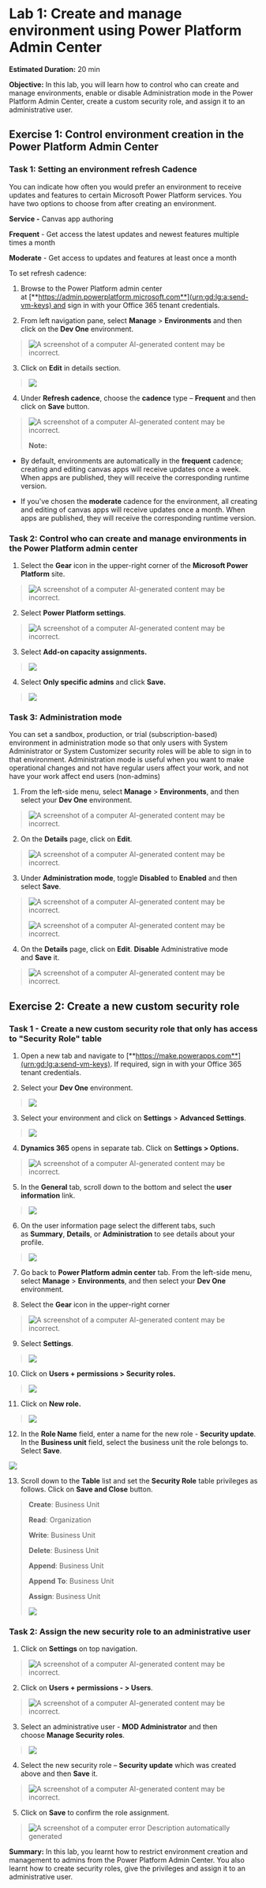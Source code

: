# **Lab 1: Create and manage environment using Power Platform Admin Center**

**Estimated Duration:** 20 min

**Objective:** In this lab, you will learn how to control who can create
and manage environments, enable or disable Administration mode in the
Power Platform Admin Center, create a custom security role, and assign
it to an administrative user.

## **Exercise 1: Control environment creation in the Power Platform Admin Center**

### **Task 1: Setting an environment refresh Cadence**

You can indicate how often you would prefer an environment to receive
updates and features to certain Microsoft Power Platform services. You
have two options to choose from after creating an environment.

**Service -** Canvas app authoring

**Frequent** - Get access the latest updates and newest features
multiple times a month

**Moderate** - Get access to updates and features at least once a month

To set refresh cadence:

1.  Browse to the Power Platform admin center
    at [**https://admin.powerplatform.microsoft.com**](urn:gd:lg:a:send-vm-keys) and
    sign in with your Office 365 tenant credentials. 

2.  From left navigation pane, select **Manage** \> **Environments** and
    then click on the **Dev One** environment.

> ![A screenshot of a computer AI-generated content may be
> incorrect.](./media/image1.png)

3.  Click on **Edit** in details section.

> ![](./media/image2.png)

4.  Under **Refresh cadence**, choose the **cadence** type –
    **Frequent** and then click on **Save** button.

> ![A screenshot of a computer AI-generated content may be
> incorrect.](./media/image3.png)
>
> **Note:**

- By default, environments are automatically in
  the **frequent** cadence; creating and editing canvas apps will
  receive updates once a week. When apps are published, they will
  receive the corresponding runtime version.

- If you've chosen the **moderate** cadence for the environment, all
  creating and editing of canvas apps will receive updates once a month.
  When apps are published, they will receive the corresponding runtime
  version.

### **Task 2: Control who can create and manage environments in the Power Platform admin center**

1.  Select the **Gear** icon in the upper-right corner of
    the **Microsoft Power Platform** site.

> ![A screenshot of a computer AI-generated content may be
> incorrect.](./media/image4.png)

2.  Select **Power Platform settings**.

> ![A screenshot of a computer AI-generated content may be
> incorrect.](./media/image5.png)

3.  Select **Add-on capacity assignments.** 

> ![](./media/image6.png)

4.  Select **Only specific admins** and click **Save.**

> ![](./media/image7.png)

### **Task 3: Administration mode**

You can set a sandbox, production, or trial (subscription-based)
environment in administration mode so that only users with System
Administrator or System Customizer security roles will be able to sign
in to that environment. Administration mode is useful when you want to
make operational changes and not have regular users affect your work,
and not have your work affect end users (non-admins)

1.  From the left-side menu, select **Manage** \> **Environments**, and
    then select your **Dev One** environment.

> ![A screenshot of a computer AI-generated content may be
> incorrect.](./media/image1.png)

2.  On the **Details** page, click on **Edit**.

> ![A screenshot of a computer AI-generated content may be
> incorrect.](./media/image2.png)

3.  Under **Administration mode**, toggle **Disabled** to **Enabled**
    and then select **Save**.

> ![A screenshot of a computer AI-generated content may be
> incorrect.](./media/image8.png)
>
> ![A screenshot of a computer AI-generated content may be
> incorrect.](./media/image9.png)

4.  On the **Details** page, click on **Edit**. **Disable**
    Administrative mode and **Save** it.

> ![A screenshot of a computer AI-generated content may be
> incorrect.](./media/image10.png)

## **Exercise 2: Create a new custom security role**

### **Task 1 - Create a new custom security role that only has access to "Security Role" table**

1.  Open a new tab and navigate
    to [**https://make.powerapps.com**](urn:gd:lg:a:send-vm-keys). If
    required, sign in with your Office 365 tenant credentials.

2.  Select your **Dev One** environment.

> ![](./media/image11.png)

3.  Select your environment and click on **Settings** \> **Advanced
    Settings**.

> ![](./media/image12.png)

4.  **Dynamics 365** opens in separate tab. Click on **Settings \>
    Options.**

> ![A screenshot of a computer AI-generated content may be
> incorrect.](./media/image13.png)

5.  In the **General** tab, scroll down to the bottom and select
    the **user information** link.

> ![](./media/image14.png)

6.  On the user information page select the different tabs, such
    as **Summary**, **Details**, or **Administration** to see details
    about your profile.

> ![](./media/image15.png)

7.  Go back to **Power Platform admin center** tab. From the left-side
    menu, select **Manage** \> **Environments**, and then select your
    **Dev One** environment.

8.  Select the **Gear** icon in the upper-right corner

> ![A screenshot of a computer AI-generated content may be
> incorrect.](./media/image1.png)

9.  Select **Settings**.

> ![](./media/image16.png)

10. Click on **Users + permissions \> Security roles.**

> ![](./media/image17.png)

11. Click on **New role.**

> ![](./media/image18.png)

12. In the **Role Name** field, enter a name for the new role -
    **Security update**. In the **Business unit** field, select the
    business unit the role belongs to. Select **Save**.

![](./media/image19.png)

13. Scroll down to the **Table** list and set the **Security
    Role** table privileges as follows. Click on **Save and
    Close** button.

> **Create**: Business Unit
>
> **Read**: Organization
>
> **Write**: Business Unit
>
> **Delete**: Business Unit
>
> **Append**: Business Unit
>
> **Append** **To**: Business Unit
>
> **Assign**: Business Unit
>
> ![](./media/image20.png)

### **Task 2: Assign the new security role to an administrative user**

1.  Click on **Settings** on top navigation.

> ![A screenshot of a computer AI-generated content may be
> incorrect.](./media/image21.png)

2.  Click on **Users + permissions - \> Users**.

> ![A screenshot of a computer AI-generated content may be
> incorrect.](./media/image22.png)

3.  Select an administrative user - **MOD Administrator** and then
    choose **Manage Security roles**.

> ![](./media/image23.png)

4.  Select the new security role – **Security update** which was created
    above and then **Save** it.

> ![A screenshot of a computer AI-generated content may be
> incorrect.](./media/image24.png)

5.  Click on **Save** to confirm the role assignment.

> ![A screenshot of a computer error Description automatically
> generated](./media/image25.png)

**Summary:** In this lab, you learnt how to restrict environment
creation and management to admins from the Power Platform Admin Center.
You also learnt how to create security roles, give the privileges and
assign it to an administrative user.
